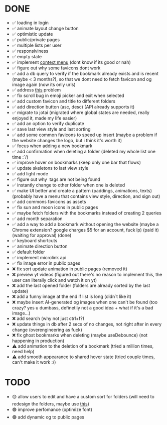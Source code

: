 # DONE

- ✅ loading in login
- ✅ animate layout change button
- ✅ optimistic update
- ✅ public/private pages
- ✅ multiple lists per user
- ✅ responsiviness
- ✅ empty state
- ✅ implement [context menu](https://www.radix-ui.com/primitives/docs/components/context-menu) (dont know if its good or nah)
- ✅ figure out why some favicons dont work
- ✅ add a db query to verify if the bookmark already exists and is recent (maybe < 3 months?), so that we dont need to fetch favicon and og image again (now its only urls)
- ✅ address [this](https://nextjs.org/docs/messages/api-routes-response-size-limit) problem
- ✅ fix scroll bug in emoji picker and exit when selected
- ✅ add custom favicon and title to different folders
- ✅ add direction button (asc, desc) (API already supports it)
- ✅ migrate to jotai (migrated where global states are needed, really enjoyed it, made my life easier)
- ✅ add an option to verify duplicate
- ✅ save last view style and last sorting
- ✅ add some common favicons to speed up insert (maybe a problem if the website changes the logo, but i think it's worth it)
- ✅ focus when adding a new bookmark
- ✅ add confirmation when deleting a folder (deleted my whole list one time :´/)
- ✅ improve hover on bookmarks (keep only one bar that flows)
- ✅ update skeletons to last view style
- ✅ add light mode
- ✅ figure out why <img> tags are not being found
- ✅ instantly change to other folder when one is deleted
- ✅ make UI better and create a pattern (paddings, animations, texts) (probably have a menu that contains view style, direction, and sign out)
- ✅ add commons favicons as assets
- ✅ fix sun and moon icons in public pages
- ✅ maybe fetch folders with the bookmarks instead of creating 2 queries
- ✅ add month separation
- ✅ add a way to add a bookmark without opening the website (maybe a Chrome extension? google charges $5 for an account, fuck lp) (paid it) (waiting for approval) (done)
- ✅ keyboard shortcuts
- ✅ animate direction button
- ✅ default folder
- ✅ implement microlink api
- ✅ fix image error in public pages
- ❌ fix sort update animation in public pages (removed it)
- ❌ preview yt videos (figured out there's no reason to implement this, the user can literally click and watch it on yt)
- ❌ add the last opened folder (folders are already sorted by the last update)
- ❌ add a funny image at the end if list is long (didn´t like it)
- ❌ maybe insert AI-generated og images when one can't be found (too crazy? yes u dumbass, definetily not a good idea + what if it's a bad image...)
- ❌ add search (why not just ctrl+f?)
- ❌ update things in db after 2 secs of no changes, not right after in every change (overengineering as fuck)
- ❌ fix ghost bookmarks when deleting (maybe useDebounce) (not happening in production)
- ⚠️ add animation to the deletion of a bookmark (tried a million times, need help)
- ⚠️ add smooth appearance to shared hover state (tried couple times, can't make it work :/)

# TODO

- 🟡 allow users to edit and have a custom sort for folders (will need to redesign the folders, maybe use [this](https://vaul.emilkowal.ski/))
- 🟢 improve perfomance (optimize font)
- 🟢 add dynamic og to public pages
